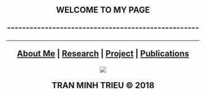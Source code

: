 <p align="center">
    <h2 align="center">WELCOME TO MY PAGE

<p align="center"> ---------------------------------------------------</p>

***

<p align="center">
    <b><a href="https://tmtvaa.github.io/about.html">About Me</a></b>
    |
    <b><a href="https://tmtvaa.github.io/research.html">Research</a></b>
    |
    <b><a href="https://tmtvaa.github.io/project.html">Project</a></b>
    |
    <b><a href="https://tmtvaa.github.io/publications.html">Publications</a></b>
</p>

<p align="center">
    <img src="https://c1.staticflickr.com/2/1478/25716336774_919f2fe1a2_b.jpg" />
</p>
TRAN MINH TRIEU © 2018
